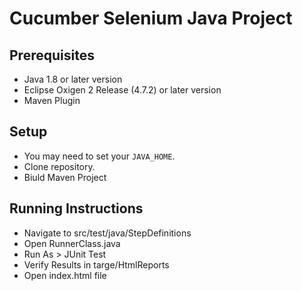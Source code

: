 
Cucumber Selenium Java Project
==============================================================

Prerequisites
-------------

* Java 1.8 or later version
* Eclipse Oxigen 2 Release (4.7.2) or later version
* Maven Plugin

Setup
-----

* You may need to set your `JAVA_HOME`.
* Clone repository.
* Biuld Maven Project

Running Instructions
--------------------

* Navigate to src/test/java/StepDefinitions
* Open RunnerClass.java
* Run As > JUnit Test
* Verify Results in targe/HtmlReports
* Open index.html file